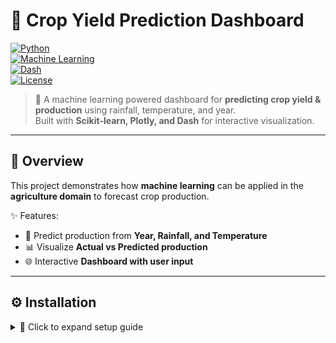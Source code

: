 # 🌾 Crop Yield Prediction Dashboard  

[![Python](https://img.shields.io/badge/Python-3.8%2B-blue.svg)](https://www.python.org/)  
[![Machine Learning](https://img.shields.io/badge/Machine%20Learning-Linear%20Regression-green)]()  
[![Dash](https://img.shields.io/badge/Dash-Plotly%20Dashboard-orange)](https://dash.plotly.com/)  
[![License](https://img.shields.io/badge/License-MIT-purple.svg)](LICENSE)  

> 🚜 A machine learning powered dashboard for **predicting crop yield & production** using rainfall, temperature, and year.  
> Built with **Scikit-learn, Plotly, and Dash** for interactive visualization.  

---

## 📖 Overview  
This project demonstrates how **machine learning** can be applied in the **agriculture domain** to forecast crop production.  

✨ Features:  
- 🔮 Predict production from **Year, Rainfall, and Temperature**  
- 📊 Visualize **Actual vs Predicted production**  
- 🌐 Interactive **Dashboard with user input**  

---

## ⚙️ Installation  

<details>
<summary>🔽 Click to expand setup guide</summary>

### 1️⃣ Clone the Repository  
```bash
git clone https://github.com/your-username/crop-yield-prediction.git
cd crop-yield-prediction


